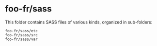 # foo-fr/sass

This folder contains SASS files of various kinds, organized in sub-folders:

    foo-fr/sass/etc
    foo-fr/sass/src
    foo-fr/sass/var
